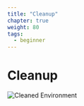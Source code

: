 ```yaml
---
title: "Cleanup"
chapter: true
weight: 80
tags:
  - beginner
---
```


# Cleanup
![Cleaned Environment](/images/cleanup.svg)
